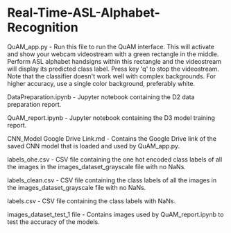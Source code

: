 # Real-Time-ASL-Alphabet-Recognition

QuAM_app.py - Run this file to run the QuAM interface. This will activate and
show your webcam videostream with a green rectangle in the middle. Perform ASL
alphabet handsigns within this rectangle and the videostream will display its
predicted class label. Press key 'q' to stop the videostream. Note that the 
classifier doesn't work well with complex backgrounds. For higher accuracy,
use a single color background, preferably white.

DataPreparation.ipynb - Jupyter notebook containing the D2 data preparation report.

QuAM_report.ipynb - Jupyter notebook containing the D3 model training report.

CNN_Model Google Drive Link.md  - Contains the Google Drive link of the saved CNN model 
that is loaded and used by QuAM_app.py.

labels_ohe.csv - CSV file containing the one hot encoded class labels of all the 
images in the images_dataset_grayscale file with no NaNs.

labels_clean.csv - CSV file containing the class labels of all the images in the 
images_dataset_grayscale file with no NaNs.

labels.csv - CSV file containing the class labels with NaNs.

images_dataset_test_1 file - Contains images used by QuAM_report.ipynb to test the
accuracy of the models.
